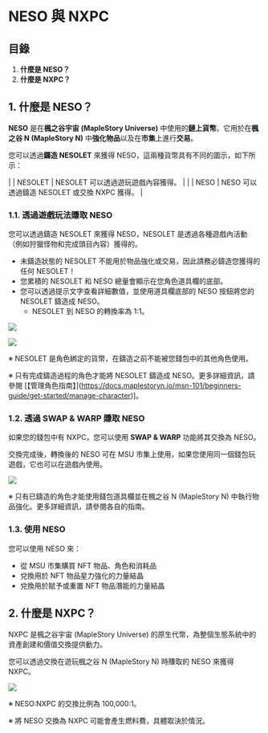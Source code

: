 # NESO 與 NXPC
## 目錄
1.  **什麼是 NESO？**
2.  **什麼是 NXPC？**
## 1. 什麼是 NESO？

**NESO** 是在**楓之谷宇宙 (MapleStory Universe)** 中使用的**鏈上貨幣**。它用於在**楓之谷 N (MapleStory N)** 中**強化物品**以及在**市集**上進行**交易**。

您可以透過**鑄造 NESOLET** 來獲得 NESO，這兩種貨幣具有不同的圖示，如下所示：

|  | NESOLET | NESOLET 可以透過遊玩遊戲內容獲得。 |
|  | NESO | NESO 可以透過鑄造 NESOLET 或交換 NXPC 獲得。 |

### 1.1. 透過遊戲玩法賺取 NESO

您可以透過鑄造 NESOLET 來獲得 NESO，NESOLET 是透過各種遊戲內活動（例如狩獵怪物和完成頭目內容）獲得的。

*   未鑄造狀態的 NESOLET 不能用於物品強化或交易，因此請務必鑄造您獲得的任何 NESOLET！
*   您累積的 NESOLET 和 NESO 總量會顯示在您角色道具欄的底部。
*   您可以透過提示文字查看詳細數值，並使用道具欄底部的 NESO 按鈕將您的 NESOLET 鑄造成 NESO。
    *   NESOLET 到 NESO 的轉換率為 1:1。

![](https://aliceric27s-organization.gitbook.io/images/msn-101/learn-more/image_1747236421262_291.png)

![](https://aliceric27s-organization.gitbook.io/images/msn-101/learn-more/image_1747236421262_419.png)

※ NESOLET 是角色綁定的貨幣，在鑄造之前不能被您錢包中的其他角色使用。

※ 只有完成鑄造過程的角色才能將 NESOLET 鑄造成 NESO。更多詳細資訊，請參閱 \[【管理角色指南】](https://docs.maplestoryn.io/msn-101/beginners-guide/get-started/manage-character)\]。

### 1.2. 透過 SWAP & WARP 賺取 NESO

如果您的錢包中有 NXPC，您可以使用 **SWAP & WARP** 功能將其交換為 NESO。

交換完成後，轉換後的 NESO 可在 MSU 市集上使用，如果您使用同一個錢包玩遊戲，它也可以在遊戲內使用。

![](https://aliceric27s-organization.gitbook.io/images/msn-101/learn-more/image_1747236421262_226.png)

※ 只有已鑄造的角色才能使用錢包道具欄並在楓之谷 N (MapleStory N) 中執行物品強化。更多詳細資訊，請參閱各自的指南。

### 1.3. 使用 NESO

您可以使用 NESO 來：

*   從 MSU 市集購買 NFT 物品、角色和消耗品
*   兌換用於 NFT 物品星力強化的力量結晶
*   兌換用於賦予或重置 NFT 物品潛能的力量結晶
## 2. 什麼是 NXPC？

NXPC 是楓之谷宇宙 (MapleStory Universe) 的原生代幣，為整個生態系統中的資產創建和價值交換提供動力。

您可以透過交換在遊玩楓之谷 N (MapleStory N) 時賺取的 NESO 來獲得 NXPC。

![](https://aliceric27s-organization.gitbook.io/images/msn-101/learn-more/image_1747236421262_138.png)

※ NESO:NXPC 的交換比例為 100,000:1。

※ 將 NESO 交換為 NXPC 可能會產生燃料費，具體取決於情況。